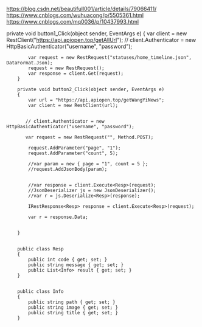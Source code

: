 https://blog.csdn.net/beautifull001/article/details/79066411/
https://www.cnblogs.com/wuhuacong/p/5505361.html
https://www.cnblogs.com/mq0036/p/10437993.html


 private void button1_Click(object sender, EventArgs e)
        {
            var client = new RestClient("https://api.apiopen.top/getAllUrl");
           // client.Authenticator = new HttpBasicAuthenticator("username", "password");

            var request = new RestRequest("statuses/home_timeline.json", DataFormat.Json);
            request = new RestRequest();
            var response = client.Get(request);
        }

        private void button2_Click(object sender, EventArgs e)
        {
            var url = "https://api.apiopen.top/getWangYiNews";
            var client = new RestClient(url);
           

           // client.Authenticator = new HttpBasicAuthenticator("username", "password");

           var request = new RestRequest("", Method.POST);
           
            request.AddParameter("page", "1");
            request.AddParameter("count", 5);

            //var param = new { page = "1", count = 5 };
            //request.AddJsonBody(param);


            //var response = client.Execute<Resp>(request);
            //JsonDeserializer js = new JsonDeserializer();
            //var r = js.Deserialize<Resp>(response);

            IRestResponse<Resp> response = client.Execute<Resp>(request);

            var r = response.Data;


        }


        public class Resp
        {
            public int code { get; set; }
            public string message { get; set; }
            public List<Info> result { get; set; }
        }


        public class Info
        {
            public string path { get; set; }
            public string image { get; set; }
            public string title { get; set; }
        }
